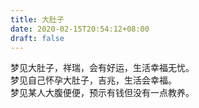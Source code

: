 ```yaml
---
title: 大肚子
date: 2020-02-15T20:54:12+08:00
draft: false
---
```


梦见大肚子，祥瑞，会有好运，生活幸福无忧。<br>
梦见自己怀孕大肚子，吉兆，生活会幸福。<br>
梦见某人大腹便便，预示有钱但没有一点教养。<br>
